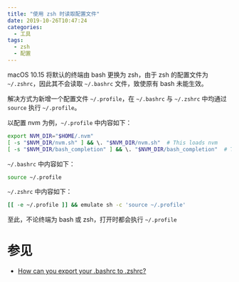 ```yaml
---
title: "使用 zsh 时读取配置文件"
date: 2019-10-26T10:47:24
categories:
  - 工具
tags:
  - zsh
  - 配置
---
```


macOS 10.15 将默认的终端由 bash 更换为 zsh，由于 zsh 的配置文件为 `~/.zshrc`，因此其不会读取 `~/.bashrc` 文件，致使原有 bash 未能生效。

解决方式为新增一个配置文件 `~/.profile`，在 `~/.bashrc` 与 `~/.zshrc` 中均通过 `source` 执行 `~/.profile`。

以配置 nvm 为例，`~/.profile` 中内容如下：

```sh
export NVM_DIR="$HOME/.nvm"
[ -s "$NVM_DIR/nvm.sh" ] && \. "$NVM_DIR/nvm.sh"  # This loads nvm
[ -s "$NVM_DIR/bash_completion" ] && \. "$NVM_DIR/bash_completion"  # This loads nvm bash_completion
```

`~/.bashrc` 中内容如下：

```sh
source ~/.profile
```

`~/.zshrc` 中内容如下：

```sh
[[ -e ~/.profile ]] && emulate sh -c 'source ~/.profile'
```

至此，不论终端为 bash 或 zsh，打开时都会执行 `~/.profile`

# 参见

- [How can you export your .bashrc to .zshrc?](https://stackoverflow.com/questions/764600/how-can-you-export-your-bashrc-to-zshrc)
